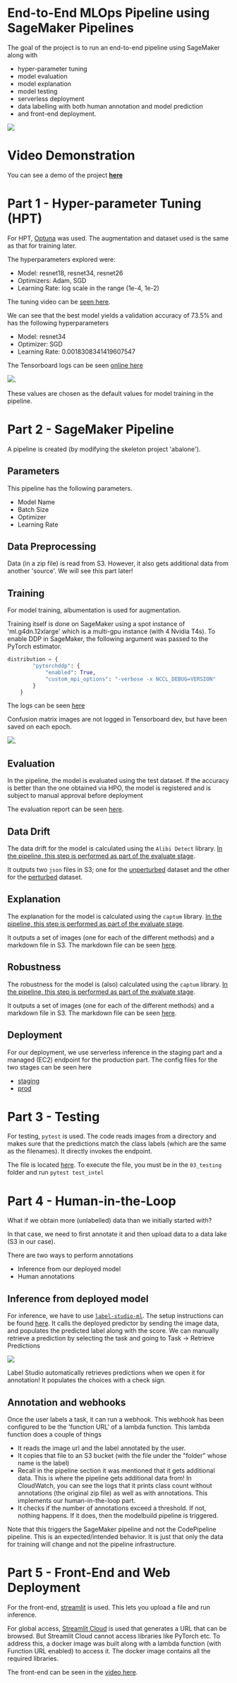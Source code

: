 # End-to-End MLOps Pipeline using SageMaker Pipelines


The goal of the project is to run an end-to-end pipeline using SageMaker along with 
- hyper-parameter tuning
- model evaluation
- model explanation
- model testing
- serverless deployment
- data labelling with both human annotation and model prediction
- and front-end deployment.

![](./img/block.png)

# Video Demonstration
You can see a demo of the project [**here**](https://youtu.be/HFba6qIDNxk)

# Part 1 - Hyper-parameter Tuning (HPT)

For HPT, [Optuna](https://github.com/optuna/optuna) was used. The augmentation and dataset used is the same as that for training later.

The hyperparameters explored were:
- Model: resnet18, resnet34, resnet26
- Optimizers: Adam, SGD 
- Learning Rate: log scale in the range (1e-4, 1e-2)

The tuning video can be [seen here](https://youtu.be/qRY9sXCR3ZY).

We can see that the best model yields a validation accuracy of 73.5% and has the following hyperparameters
- Model: resnet34
- Optimizer: SGD
- Learning Rate: 0.0018308341419607547

The Tensorboard logs can be seen [online here](https://tensorboard.dev/experiment/6joJAce0TP6mWRE0IaWk7Q/)

![](./img/tensorboard_hpt.png).

These values are chosen as the default values for model training in the pipeline.

# Part 2 - SageMaker Pipeline

A pipeline is created (by modifying the skeleton project 'abalone').

## Parameters
This pipeline has the following parameters.
- Model Name
- Batch Size
- Optimizer
- Learning Rate

## Data Preprocessing
Data (in a zip file) is read from S3. 
However, it also gets additional data from another 'source'. We will see this part later!  

## Training
For model training, albumentation is used for augmentation. 

Training itself is done on SageMaker using a spot instance of 'ml.g4dn.12xlarge' which is a multi-gpu instance (with 4 Nvidia T4s). To enable DDP in SageMaker, the following argument was passed to the PyTorch estimator.

```python
distribution = { 
        "pytorchddp": {
            "enabled": True,
            "custom_mpi_options": "-verbose -x NCCL_DEBUG=VERSION"
        }
    }
```

The logs can be seen [here](https://tensorboard.dev/experiment/QljT9NtaRga2aWwmHqSRDg/)

Confusion matrix images are not logged in Tensorboard dev, but have been saved on each epoch.

![](./img/tensorboard_train.png).

## Evaluation
In the pipeline, the model is evaluated using the test dataset. If the accuracy is better than the one obtained via HPO, the model is registered and is subject to manual approval before deployment

The evaluation report can be seen [here](./02_pipeline/outputs/evaluation/evaluation.json).
## Data Drift
The data drift for the model is calculated using the `Alibi Detect` library. <ins>In the pipeline, this step is performed as part of the evaluate stage</ins>.

It outputs two `json` files in S3; one for the [unperturbed](./02_pipeline/outputs/data_drift/dd_unpert.json) dataset and the other for the [perturbed](./02_pipeline/outputs/data_drift/dd_pert.json) dataset.

## Explanation
The explanation for the model is calculated using the `captum` library. <ins>In the pipeline, this step is performed as part of the evaluate stage</ins>.

It outputs a set of images (one for each of the different methods) and a markdown file in S3. The markdown file can be seen [here](./02_pipeline/outputs/explanation/explanation.md).

## Robustness
The robustness for the model is (also) calculated using the `captum` library. <ins>In the pipeline, this step is performed as part of the evaluate stage</ins>.

It outputs a set of images (one for each of the different methods) and a markdown file in S3. The markdown file can be seen [here](./02_pipeline/outputs/robustness/robustness.md).

## Deployment
For our deployment, we use serverless inference in the staging part and a managed (EC2) endpoint for the production part.  The config files for the two stages can be seen here
- [staging](./02_pipeline/modeldeploy/staging-config.json)
- [prod](./02_pipeline/modeldeploy/prod-config.json)


# Part 3 - Testing
For testing, `pytest` is used. The code reads images from a directory and makes sure that the predictions match the class labels (which are the same as the filenames). It directly invokes the endpoint.

The file is located [here](./03_testing/test_intel/test_intel.py). To execute the file, you must be in the `03_testing` folder and run `pytest test_intel`



# Part 4 - Human-in-the-Loop
What if we obtain more (unlabelled) data than we initially started with?

In that case, we need to first annotate it and then upload data to a data lake (S3 in our case).

There are two ways to perform annotations
- Inference from our deployed model
- Human annotations

## Inference from deployed model
For inference, we have to use [`label-studio-ml`](https://github.com/heartexlabs/label-studio-ml-backend). The setup instructions can be found [here](https://labelstud.io/guide/ml.html#Quickstart-with-an-example-ML-backend). It calls the deployed predictor by sending the image data, and populates the predicted label along with the score. 
We can manually retrieve a prediction by selecting the task and going to Task -> Retrieve Predictions

![](./img/manual_pred.png)

Label Studio automatically retrieves predictions when we open it for annotation! It populates the choices with a check sign. 

## Annotation and webhooks
Once the user labels a task, it can run a webhook. This webhook has been configured to be the 'function URL' of a lambda function. This lambda function does a couple of things
- It reads the image url and the label annotated by the user.
- It copies that file to an S3 bucket (with the file under the "folder" whose name is the label)
- Recall in the pipeline section it was mentioned that it gets additional data. This is where the pipeline gets additional data from! In CloudWatch, you can see the logs that it prints class count without annotations (the original zip file) as well as with annotations. This implements our human-in-the-loop part.
- It checks if the number of annotations exceed a threshold. If not, nothing happens. If it does, then the modelbuild pipeline is triggered.

Note that this triggers the SageMaker pipeline and not the CodePipeline pipeline. This is an expected/intended behavior. It is just that only the data for training will change and not the pipeline infrastructure.

# Part 5 - Front-End and Web Deployment
For the front-end, [streamlit](https://streamlit.io/) is used. This lets you upload a file and run inference.

For global access, [Streamlit Cloud](https://streamlit.io/cloud) is used that generates a URL that can be browsed. But Streamlit Cloud cannot access libraries like PyTorch etc. To address this, a docker image was built along with a lambda function (with Function URL enabled) to access it. The docker image contains all the required libraries.

The front-end can be seen in the [video here](https://youtu.be/lOJDBymnT2o).
